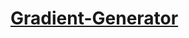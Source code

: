 <h1><a href="https://maniraad.github.io/Gradient-Generator/" target="_blank">Gradient-Generator</a></h1>

